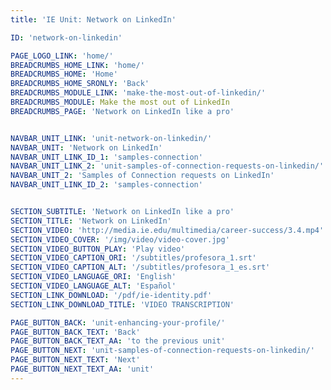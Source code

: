 ```yaml
---
title: 'IE Unit: Network on LinkedIn'

ID: 'network-on-linkedin'

PAGE_LOGO_LINK: 'home/'
BREADCRUMBS_HOME_LINK: 'home/'
BREADCRUMBS_HOME: 'Home'
BREADCRUMBS_HOME_SRONLY: 'Back'
BREADCRUMBS_MODULE_LINK: 'make-the-most-out-of-linkedin/'
BREADCRUMBS_MODULE: Make the most out of LinkedIn
BREADCRUMBS_PAGE: 'Network on LinkedIn like a pro'


NAVBAR_UNIT_LINK: 'unit-network-on-linkedin/'
NAVBAR_UNIT: 'Network on LinkedIn'
NAVBAR_UNIT_LINK_ID_1: 'samples-connection'
NAVBAR_UNIT_LINK_2: 'unit-samples-of-connection-requests-on-linkedin/'
NAVBAR_UNIT_2: 'Samples of Connection requests on LinkedIn'
NAVBAR_UNIT_LINK_ID_2: 'samples-connection'


SECTION_SUBTITLE: 'Network on LinkedIn like a pro'
SECTION_TITLE: 'Network on LinkedIn'
SECTION_VIDEO: 'http://media.ie.edu/multimedia/career-success/3.4.mp4'
SECTION_VIDEO_COVER: '/img/video/video-cover.jpg'
SECTION_VIDEO_BUTTON_PLAY: 'Play video'
SECTION_VIDEO_CAPTION_ORI: '/subtitles/profesora_1.srt'
SECTION_VIDEO_CAPTION_ALT: '/subtitles/profesora_1_es.srt'
SECTION_VIDEO_LANGUAGE_ORI: 'English'
SECTION_VIDEO_LANGUAGE_ALT: 'Español'
SECTION_LINK_DOWNLOAD: '/pdf/ie-identity.pdf'
SECTION_LINK_DOWNLOAD_TITLE: 'VIDEO TRANSCRIPTION'

PAGE_BUTTON_BACK: 'unit-enhancing-your-profile/'
PAGE_BUTTON_BACK_TEXT: 'Back'
PAGE_BUTTON_BACK_TEXT_AA: 'to the previous unit'
PAGE_BUTTON_NEXT: 'unit-samples-of-connection-requests-on-linkedin/'
PAGE_BUTTON_NEXT_TEXT: 'Next'
PAGE_BUTTON_NEXT_TEXT_AA: 'unit'
---
```

